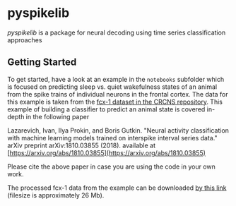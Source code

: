 # pyspikelib

*pyspikelib* is a package for neural decoding using time series classification approaches

## Getting Started

To get started, have a look at an example in the `notebooks` subfolder which is focused on predicting sleep vs. quiet wakefulness states of an animal from the spike trains of individual neurons in the frontal cortex. The data for this example is taken from the [fcx-1 dataset in the CRCNS repository](http://crcns.org/data-sets/fcx/fcx-1/about-fcx-1). This example of building a classifier to predict an animal state is covered in-depth in the following paper


Lazarevich, Ivan, Ilya Prokin, and Boris Gutkin. "Neural activity classification with machine learning models trained on interspike interval series data." arXiv preprint arXiv:1810.03855 (2018). available at [https://arxiv.org/abs/1810.03855](https://arxiv.org/abs/1810.03855)

Please cite the above paper in case you are using the code in your own work.

The processed fcx-1 data from the example can be downloaded [by this link](https://drive.google.com/open?id=1fQKpYPHmenob692YZaG1P7YKWCYaTw19) (filesize is approximately 26 Mb).